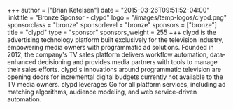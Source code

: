 +++
author = ["Brian Ketelsen"]
date = "2015-03-26T09:51:52-04:00"
linktitle = "Bronze Sponsor - clypd"
logo = "/images/temp-logos/clypd.png"
sponsorclass = "bronze"
sponsorlevel = "bronze"
sponsors = ["bronze"]
title = "clypd"
type = "sponsor"
sponsors_weight = 255
+++
clypd is the advertising technology platform built exclusively for the television industry, empowering media owners with programmatic ad solutions. Founded in 2012, the company's TV sales platform delivers workflow automation, data-enhanced decisioning and provides media partners with tools to manage their sales efforts. clypd's innovations around programmatic television are opening doors for incremental digital budgets currently not available to the TV media owners. clypd leverages Go for all platform services, including ad matching algorithms, audience modeling, and web service-driven automation.
